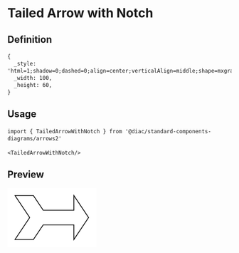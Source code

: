 # Tailed Arrow with Notch

## Definition

```
{
  _style: 'html=1;shadow=0;dashed=0;align=center;verticalAlign=middle;shape=mxgraph.arrows2.tailedNotchedArrow;dy1=10;dx1=20;notch=20;arrowHead=20;dx2=25;dy2=30;',
  _width: 100,
  _height: 60,
}
```

## Usage

```
import { TailedArrowWithNotch } from '@diac/standard-components-diagrams/arrows2'

<TailedArrowWithNotch/>
```

## Preview

<img src="./tailed-arrow-with-notch.png" width="200"/>
